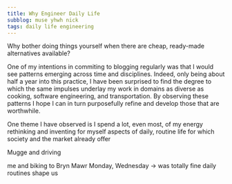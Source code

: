 ```yaml
---
title: Why Engineer Daily Life
subblog: muse yhwh nick
tags: daily life engineering
---
```


Why bother doing things yourself when there are cheap, ready-made alternatives available?

One of my intentions in commiting to blogging regularly was that I would see patterns emerging across time and disciplines. Indeed, only being about half a year into this practice, I have been surprised to find the degree to which the same impulses underlay my work in domains as diverse as cooking, software engineering, and transportation. By observing these patterns I hope I can in turn purposefully refine and develop those that are worthwhile.

One theme I have observed is I spend a lot, even most, of my energy rethinking and inventing for myself aspects of daily, routine life for which society and the market already offer  

Mugge and driving

me and biking to Bryn Mawr Monday, Wednesday -> was totally fine
daily routines shape us
